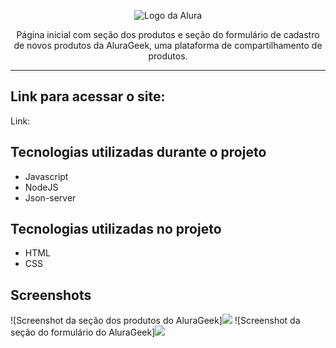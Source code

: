 <p align="center"> <img src="https://github.com/MonicaHillman/aluraplay-requisicoes/blob/main/img/logo.png" alt="Logo da Alura"> </p>
<p align="center">Página inicial com seção dos produtos e seção do formulário de cadastro de novos produtos da AluraGeek, uma plataforma de compartilhamento de produtos.</p>

<hr>

## Link para acessar o site:
<p>Link:</p>

## Tecnologias utilizadas durante o projeto
* Javascript
* NodeJS
* Json-server

## Tecnologias utilizadas no projeto
* HTML
* CSS

## Screenshots
![Screenshot da seção dos produtos do AluraGeek]<img src="../img/secao_produtos.png">
![Screenshot da seção do formulário do AluraGeek]<img src="../img/secao_input.png">
